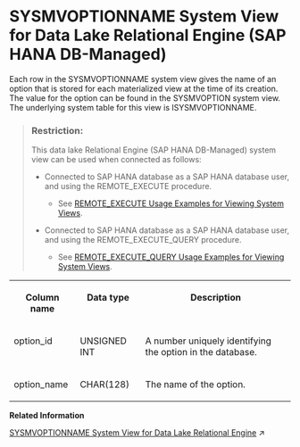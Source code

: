 <!-- loio8c7b66fe90e64870b498bbb2071d3041 -->

# SYSMVOPTIONNAME System View for Data Lake Relational Engine \(SAP HANA DB-Managed\)

Each row in the SYSMVOPTIONNAME system view gives the name of an option that is stored for each materialized view at the time of its creation. The value for the option can be found in the SYSMVOPTION system view. The underlying system table for this view is ISYSMVOPTIONNAME.



> ### Restriction:  
> This data lake Relational Engine \(SAP HANA DB-Managed\) system view can be used when connected as follows:
> 
> -   Connected to SAP HANA database as a SAP HANA database user, and using the REMOTE\_EXECUTE procedure.
> 
>     -   See [REMOTE\_EXECUTE Usage Examples for Viewing System Views](remote-execute-usage-examples-for-viewing-system-views-8b235c7.md).
> 
> -   Connected to SAP HANA database as a SAP HANA database user, and using the REMOTE\_EXECUTE\_QUERY procedure.
> 
>     -   See [REMOTE\_EXECUTE\_QUERY Usage Examples for Viewing System Views](remote-execute-query-usage-examples-for-viewing-system-views-ada51c0.md).




<table>
<tr>
<th valign="top">

Column name



</th>
<th valign="top">

Data type



</th>
<th valign="top">

Description



</th>
</tr>
<tr>
<td valign="top">

option\_id



</td>
<td valign="top">

UNSIGNED INT



</td>
<td valign="top">

A number uniquely identifying the option in the database.



</td>
</tr>
<tr>
<td valign="top">

option\_name



</td>
<td valign="top">

CHAR\(128\)



</td>
<td valign="top">

The name of the option.



</td>
</tr>
</table>

**Related Information**  


[SYSMVOPTIONNAME System View for Data Lake Relational Engine](https://help.sap.com/viewer/19b3964099384f178ad08f2d348232a9/2023_1_QRC/en-US/3be941066c5f1014b6f8dbc61db5c4f3.html "Each row in the SYSMVOPTIONNAME system view gives the name of an option that is stored for each materialized view at the time of its creation. The value for the option can be found in the SYSMVOPTION system view. The underlying system table for this view is ISYSMVOPTIONNAME.") :arrow_upper_right:

